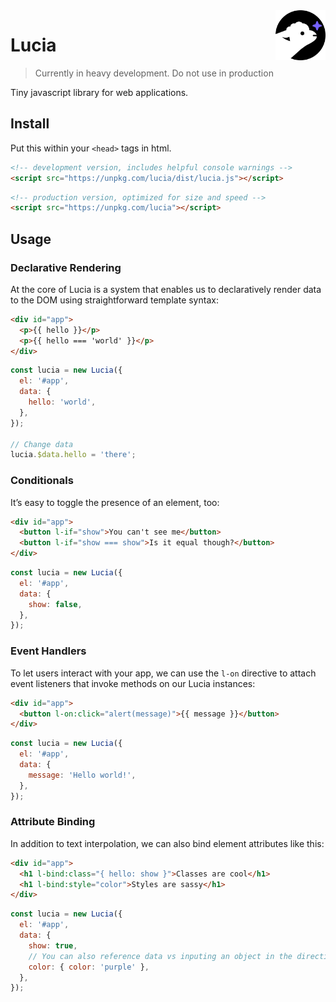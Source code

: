 <img src=".github/img/logo.svg" width="80px" align="right" />

# Lucia

> Currently in heavy development. Do not use in production

Tiny javascript library for web applications.

## Install

Put this within your `<head>` tags in html.

```html
<!-- development version, includes helpful console warnings -->
<script src="https://unpkg.com/lucia/dist/lucia.js"></script>
```

```html
<!-- production version, optimized for size and speed -->
<script src="https://unpkg.com/lucia"></script>
```

## Usage

### Declarative Rendering

At the core of Lucia is a system that enables us to declaratively render data to the DOM using straightforward template syntax:

```html
<div id="app">
  <p>{{ hello }}</p>
  <p>{{ hello === 'world' }}</p>
</div>
```

```js
const lucia = new Lucia({
  el: '#app',
  data: {
    hello: 'world',
  },
});

// Change data
lucia.$data.hello = 'there';
```

### Conditionals

It’s easy to toggle the presence of an element, too:

```html
<div id="app">
  <button l-if="show">You can't see me</button>
  <button l-if="show === show">Is it equal though?</button>
</div>
```

```js
const lucia = new Lucia({
  el: '#app',
  data: {
    show: false,
  },
});
```

### Event Handlers

To let users interact with your app, we can use the `l-on` directive to attach event listeners that invoke methods on our Lucia instances:

```html
<div id="app">
  <button l-on:click="alert(message)">{{ message }}</button>
</div>
```

```js
const lucia = new Lucia({
  el: '#app',
  data: {
    message: 'Hello world!',
  },
});
```

### Attribute Binding

In addition to text interpolation, we can also bind element attributes like this:

```html
<div id="app">
  <h1 l-bind:class="{ hello: show }">Classes are cool</h1>
  <h1 l-bind:style="color">Styles are sassy</h1>
</div>
```

```js
const lucia = new Lucia({
  el: '#app',
  data: {
    show: true,
    // You can also reference data vs inputing an object in the directive itself
    color: { color: 'purple' }, 
  },
});
```
